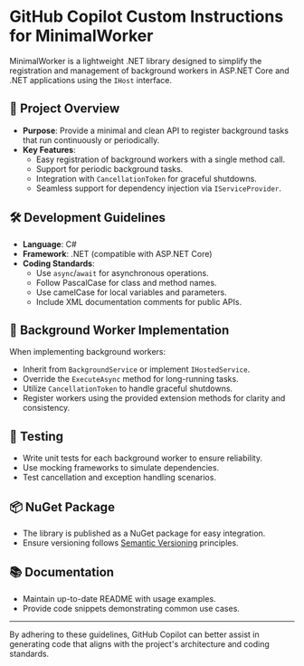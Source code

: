 # GitHub Copilot Custom Instructions for MinimalWorker

MinimalWorker is a lightweight .NET library designed to simplify the registration and management of background workers in ASP.NET Core and .NET applications using the `IHost` interface.

## 🧠 Project Overview

- **Purpose**: Provide a minimal and clean API to register background tasks that run continuously or periodically.
- **Key Features**:
  - Easy registration of background workers with a single method call.
  - Support for periodic background tasks.
  - Integration with `CancellationToken` for graceful shutdowns.
  - Seamless support for dependency injection via `IServiceProvider`.

## 🛠️ Development Guidelines

- **Language**: C#
- **Framework**: .NET (compatible with ASP.NET Core)
- **Coding Standards**:
  - Use `async`/`await` for asynchronous operations.
  - Follow PascalCase for class and method names.
  - Use camelCase for local variables and parameters.
  - Include XML documentation comments for public APIs.

## 🔄 Background Worker Implementation

When implementing background workers:

- Inherit from `BackgroundService` or implement `IHostedService`.
- Override the `ExecuteAsync` method for long-running tasks.
- Utilize `CancellationToken` to handle graceful shutdowns.
- Register workers using the provided extension methods for clarity and consistency.

## 🧪 Testing

- Write unit tests for each background worker to ensure reliability.
- Use mocking frameworks to simulate dependencies.
- Test cancellation and exception handling scenarios.

## 📦 NuGet Package

- The library is published as a NuGet package for easy integration.
- Ensure versioning follows [Semantic Versioning](https://semver.org/) principles.

## 📚 Documentation

- Maintain up-to-date README with usage examples.
- Provide code snippets demonstrating common use cases.

---

By adhering to these guidelines, GitHub Copilot can better assist in generating code that aligns with the project's architecture and coding standards.
